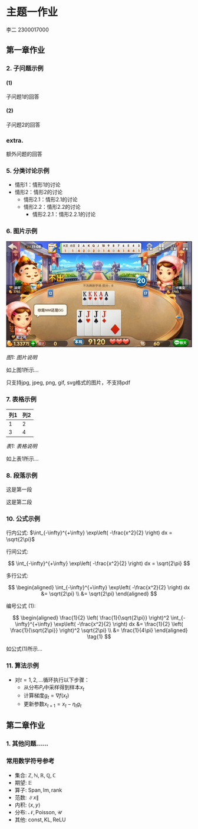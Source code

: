 # 主题一作业

李二 2300017000

## 第一章作业

### 2. 子问题示例

#### (1)

子问题1的回答

#### (2)

子问题2的回答

### extra.

额外问题的回答

### 5. 分类讨论示例

- 情形1：情形1的讨论
- 情形2：情形2的讨论
  - 情形2.1：情形2.1的讨论
  - 情形2.2：情形2.2的讨论
    - 情形2.2.1：情形2.2.1的讨论

### 6. 图片示例

![图片说明](example-image-b.jpg)

*图1: 图片说明*

如上图1所示...

只支持jpg, jpeg, png, gif, svg格式的图片，不支持pdf

### 7. 表格示例

| 列1 | 列2 |
|-----|-----|
| 1   | 2   |
| 3   | 4   |

*表1: 表格说明*

如上表1所示...

### 8. 段落示例

这是第一段

这是第二段

### 10. 公式示例

行内公式: $\int_{-\infty}^{+\infty} \exp\left( -\frac{x^2}{2} \right) dx = \sqrt{2\pi}$

行间公式:

$$
\int_{-\infty}^{+\infty} \exp\left( -\frac{x^2}{2} \right) dx = \sqrt{2\pi}
$$

多行公式:

$$
\begin{aligned}
\int_{-\infty}^{+\infty} \exp\left( -\frac{x^2}{2} \right) dx
&= \sqrt{2\pi} \\
&= \sqrt{2\pi}
\end{aligned}
$$

编号公式 (1):

$$
\begin{aligned}
\frac{1}{2} \left( \frac{1}{\sqrt{2\pi}} \right)^2 \int_{-\infty}^{+\infty} \exp\left( -\frac{x^2}{2} \right) dx
&= \frac{1}{2} \left( \frac{1}{\sqrt{2\pi}} \right)^2 \sqrt{2\pi} \\
&= \frac{1}{4\pi}
\end{aligned}
\tag{1}
$$

如公式(1)所示...

### 11. 算法示例

- 对$t=1,2,\ldots$循环执行以下步骤：
  - 从分布$P_t$中采样得到样本$x_t$
  - 计算梯度$g_t=\nabla f(x_t)$
  - 更新参数$x_{t+1}=x_t-\eta_t g_t$


## 第二章作业

### 1. 其他问题……

### 常用数学符号参考

- 集合: $\mathbb{Z}, \mathbb{N}, \mathbb{R}, \mathbb{Q}, \mathbb{C}$
- 期望: $\mathbb{E}$
- 算子: $\mathrm{Span}, \mathrm{Im}, \mathrm{rank}$
- 范数: $\|x\|$
- 内积: $\langle x,y \rangle$
- 分布: $\mathcal{N}, \mathrm{Poisson}, \mathcal{U}$
- 其他: $\mathrm{const}, \mathrm{KL}, \mathrm{ReLU}$